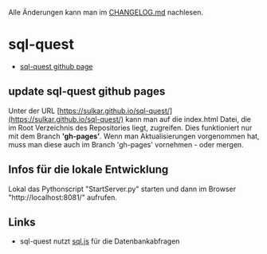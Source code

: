 Alle Änderungen kann man im [CHANGELOG.md](CHANGELOG.md) nachlesen.

# sql-quest
- [sql-quest github page](https://sulkar.github.io/sql-quest/)

## update sql-quest github pages
Unter der URL [https://sulkar.github.io/sql-quest/](https://sulkar.github.io/sql-quest/) kann man auf die index.html Datei, die im Root Verzeichnis des Repositories liegt, zugreifen. Dies funktioniert nur mit dem Branch **'gh-pages'**. Wenn man Aktualisierungen vorgenommen hat, muss man diese auch im Branch 'gh-pages' vornehmen - oder mergen.

## Infos für die lokale Entwicklung
Lokal das Pythonscript "StartServer.py" starten und dann im Browser "http://localhost:8081/" aufrufen.

## Links
- sql-quest nutzt [sql.js](https://github.com/sql-js/sql.js) für die Datenbankabfragen
